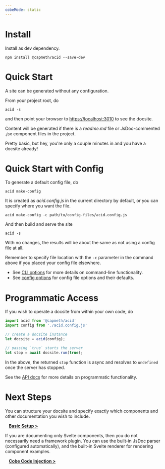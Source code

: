 ```yaml
---
cobeMode: static
---
```



# Install

Install as dev dependency.

```shell
npm install @capmeth/acid --save-dev
```

# Quick Start

A site can be generated without any configuration.

From your project root, do

```shell
acid -s
```

and then point your browser to <https://localhost:3010> to see the docsite.

Content will be generated if there is a *readme.md* file or JsDoc-commented *.jsx* component files in the project.

Pretty basic, but hey, you're only a couple minutes in and you have a docsite already!


# Quick Start with Config

To generate a default config file, do

```shell
acid make-config
```

It is created as *acid.config.js* in the current directory by default, or you can specify where you want the file.

```shell
acid make-config -c path/to/config-files/acid.config.js
```

And then build and serve the site

```shell
acid -s
```

With no changes, the results will be about the same as not using a config file at all.

Remember to specify file location with the `-c` parameter in the command above if you placed your config file elsewhere.

- See [CLI options](/document/reference-acid-cli) for more details on command-line functionality.
- See [config options](/document/reference-options) for config file options and their defaults.


# Programmatic Access

If you wish to operate a docsite from within your own code, do

```js
import acid from '@capmeth/acid'
import config from './acid.config.js'

// create a docsite instance
let docsite = acid(config);

// passing `true` starts the server
let stop = await docsite.run(true);
```

In the above, the returned `stop` function is async and resolves to `undefined` once the server has stopped.

See the [API docs](/document/docsite-api) for more details on programmatic functionality.


# Next Steps

You can structure your docsite and specify exactly which components and other documentation you wish to include.

&nbsp;&nbsp; ******[Basic Setup >](/document/tutorials-basic-setup)******

If you are documenting only Svelte components, then you do not necessarily need a framework plugin.  You can use the built-in JsDoc parser (configured automatically), and the built-in Svelte renderer for rendering component examples.

&nbsp;&nbsp; ******[Cobe Code Injection >](/document/tutorials-cobe-code-injection)******
